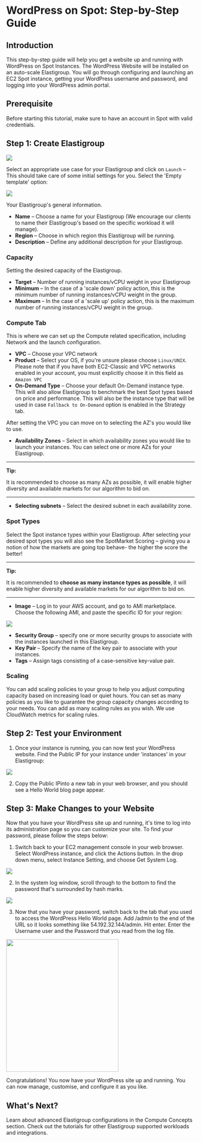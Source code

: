 # WordPress on Spot: Step-by-Step Guide

## Introduction

This step-by-step guide will help you get a website up and running with WordPress on Spot Instances. The WordPress Website will be installed on an auto-scale Elastigroup. You will go through configuring and launching an EC2 Spot instance, getting your WordPress username and password, and logging into your WordPress admin portal.

## Prerequisite

Before starting this tutorial, make sure to have an account in Spot with valid credentials.

## Step 1: Create Elastigroup

<img src="/elastigroup/_media/wordpress-on-spot-step-by-step-guide_1.png" />

Select an appropriate use case for your Elastigroup and click on `Launch` – This should take care of some initial settings for you. Select the 'Empty template' option:

<img src="/elastigroup/_media/wordpress-on-spot-step-by-step-guide_2.png" />

Your Elastigroup's general information.

- **Name** – Choose a name for your Elastigroup (We encourage our clients to name their Elastigroup's based on the specific workload it will manage).
- **Region** – Choose in which region this Elastigroup will be running.
- **Description** – Define any additional description for your Elastigroup.

### Capacity

Setting the desired capacity of the Elastigroup.

- **Target** – Number of running instances/vCPU weight in your Elastigroup
- **Minimum** – In the case of a 'scale down' policy action, this is the minimum number of running instances/vCPU weight in the group.
- **Maximum** – In the case of a 'scale up' policy action, this is the maximum number of running instances/vCPU weight in the group.

### Compute Tab

This is where we can set up the Compute related specification, including Network and the launch configuration.

- **VPC** – Choose your VPC network
- **Product** – Select your OS, if you're unsure please choose `Linux/UNIX`. Please note that if you have both EC2-Classic and VPC networks enabled in your account, you must explicitly choose it in this field as `Amazon VPC`
- **On-Demand Type** – Choose your default On-Demand instance type. This will also allow Elastigroup to benchmark the best Spot types based on price and performance. This will also be the instance type that will be used in case `Fallback to On-Demand` option is enabled in the Strategy tab.

After setting the VPC you can move on to selecting the AZ's you would like to use.

- **Availability Zones** – Select in which availability zones you would like to launch your instances. You can select one or more AZs for your Elastigroup.

---

**Tip:**

It is recommended to choose as many AZs as possible, it will enable higher diversity and available markets for our algorithm to bid on.

---

- **Selecting subnets** – Select the desired subnet in each availability zone.

### Spot Types

Select the Spot instance types within your Elastigroup. After selecting your desired spot types you will also see the SpotMarket Scoring – giving you a notion of how the markets are going top behave- the higher the score the better!

---

**Tip:**

It is recommended to **choose as many instance types as possible**, it will enable higher diversity and available markets for our algorithm to bid on.

---

- **Image** – Log in to your AWS account, and go to AMI marketplace. Choose the following AMI, and paste the specific ID for your region:

<img src="/elastigroup/_media/wordpress-on-spot-step-by-step-guide_3.png" />

- **Security Group** – specify one or more security groups to associate with the instances launched in this Elastigroup.
- **Key Pair** – Specify the name of the key pair to associate with your instances.
- **Tags** – Assign tags consisting of a case-sensitive key-value pair.

### Scaling

You can add scaling policies to your group to help you adjust computing capacity based on increasing load or quiet hours. You can set as many policies as you like to guarantee the group capacity changes according to your needs. You can add as many scaling rules as you wish. We use CloudWatch metrics for scaling rules.

## Step 2: Test your Environment

1. Once your instance is running, you can now test your WordPress website. Find the Public IP for your instance under 'instances' in your Elastigroup:

<img src="/elastigroup/_media/wordpress-on-spot-step-by-step-guide_4.png" />

2. Copy the Public IPinto a new tab in your web browser, and you should see a Hello World blog page appear.

## Step 3: Make Changes to your Website

Now that you have your WordPress site up and running, it's time to log into its administration page so you can customize your site. To find your password, please follow the steps below:

1. Switch back to your EC2 management console in your web browser. Select WordPress instance, and click the Actions button. In the drop down menu, select Instance Setting, and choose Get System Log.

<img src="/elastigroup/_media/wordpress-on-spot-step-by-step-guide_5.png" />

2. In the system log window, scroll through to the bottom to find the password that's surrounded by hash marks.

<img src="/elastigroup/_media/wordpress-on-spot-step-by-step-guide_6.png" />

3. Now that you have your password, switch back to the tab that you used to access the WordPress Hello World page. Add /admin to the end of the URL so it looks something like 54.192.32.144/admin. Hit enter. Enter the Username user and the Password that you read from the log file.

<img src="/elastigroup/_media/wordpress-on-spot-step-by-step-guide_7.png" width="300" height="354" />

Congratulations! You now have your WordPress site up and running. You can now manage, customise, and configure it as you like.

## What's Next?

Learn about advanced Elastigroup configurations in the Compute Concepts section.
Check out the tutorials for other Elastigroup supported workloads and integrations.
